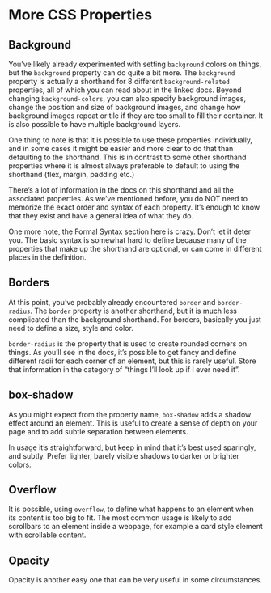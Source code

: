# More CSS Properties

## Background

You’ve likely already experimented with setting `background` colors on things, but the `background` property can do quite a bit more. The `background` property is actually a shorthand for 8 different `background-related` properties, all of which you can read about in the linked docs. Beyond changing `background-colors`, you can also specify background images, change the position and size of background images, and change how background images repeat or tile if they are too small to fill their container. It is also possible to have multiple background layers.

One thing to note is that it is possible to use these properties individually, and in some cases it might be easier and more clear to do that than defaulting to the shorthand. This is in contrast to some other shorthand properties where it is almost always preferable to default to using the shorthand (flex, margin, padding etc.)

There’s a lot of information in the docs on this shorthand and all the associated properties. As we’ve mentioned before, you do NOT need to memorize the exact order and syntax of each property. It’s enough to know that they exist and have a general idea of what they do.

One more note, the Formal Syntax section here is crazy. Don’t let it deter you. The basic syntax is somewhat hard to define because many of the properties that make up the shorthand are optional, or can come in different places in the definition. 

## Borders

At this point, you’ve probably already encountered `border` and `border-radius`. The `border` property is another shorthand, but it is much less complicated than the background shorthand. For borders, basically you just need to define a size, style and color.

`border-radius` is the property that is used to create rounded corners on things. As you’ll see in the docs, it’s possible to get fancy and define different radii for each corner of an element, but this is rarely useful. Store that information in the category of “things I’ll look up if I ever need it”.

## box-shadow

As you might expect from the property name, `box-shadow` adds a shadow effect around an element. This is useful to create a sense of depth on your page and to add subtle separation between elements.

In usage it’s straightforward, but keep in mind that it’s best used sparingly, and subtly. Prefer lighter, barely visible shadows to darker or brighter colors.

## Overflow

It is possible, using `overflow`, to define what happens to an element when its content is too big to fit. The most common usage is likely to add scrollbars to an element inside a webpage, for example a card style element with scrollable content.

## Opacity

Opacity is another easy one that can be very useful in some circumstances.